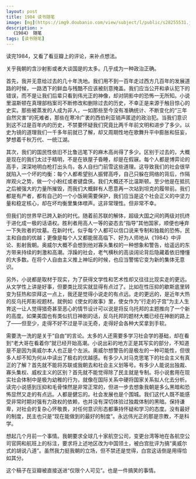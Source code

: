 ```yaml
---
layout: post
title: 1984 读书随笔
image: [mg](https://img9.doubanio.com/view/subject/l/public/s28255531.jpg)
description: >
  《1984》 随笔
tags: [读书随笔]
---
```


读完1984，又看了看豆瓣上的评论，来补点想法。

关乎我朝的含沙射影或者大谈国是的太多。几乎成为一种政治正确。

首先，我并无意给过去的几十年洗地。我们用不到一百年走过西方几百年的发展道路的时候，一路洒下的鲜血与残酷不应该被刻意掩盖。我们应当公开和承认犯下的错误，而不是让我们后辈只看到伟光正的神像，却对阴影中的恐怖一无所知。小说里温斯顿在真理部档案司不断修改和删除过去的历史，不幸正是来源于触目惊心的史实。那些被蒸发的人成为非人，一如那些至今没有准确统计、不断变化的“三年自然灾害”的死难者，那些在寒冷广袤的西伯利亚销声匿迹的政治犯。当我们意识到这不过是百年内的历史，不禁要怀疑我们究竟比两千年前文明和进步了多少。以史为镜的道理我们一千多年前就已了解，却又周期性地在歌舞升平中膨胀和狂妄，梦想着千秋万代、一统江湖。

其次，我们的国民性依旧不比鲁迅笔下的麻木高尚得了多少。区别于过去的，大概是现在的我们太过于精明，不是在铁屋子昏睡，却是在假寐。每个人都是博弈论的高手，深深地明白枪打出头鸟，各人自扫门前雪这些道理。这导致我们的社会很早就陷入一个坏的均衡：每个人都希望别人振臂高呼，自己只躲在网络的背后，作隔岸观火之势，做一个小粉红或者键盘侠。我们大概还不比温斯顿。至少他是在抵抗之后被强大的力量所摧毁，而我们大概鲜有人愿意再一次站到坦克的履带前。我们都是有产者，都有自己的一个小饭碗需要保护，我们应当是这个社会正义的中坚力量和稳定核心，却在坏均衡里集体噤声。这非常理性。但非常不幸。

但我们的世界早已跨入新的时代。随着前苏联的解体，超级大国之间的两级对抗终于进化成一极的话语权。胜利者用高人一等的姿态去“指导”其他国家，顺便也唾弃一下失败者的坟墓。在新时代，似乎每个人都可以信口说来专制和独裁的恐怖，民主和自由的优越；更像是每个人又都能居高临下、好为人师地从《1984》中评论、影射我朝。奥威尔大概不会想到他对寡头集权的一种想象和警告，给遥远的东方带来持续的刺激和高潮。浮躁的社会，老气横秋的高谈阔论背后隐藏着依旧懵懂的大多数。在将个人自由主义推上神坛的时候，也应当警惕它变为新的集体无意识。

另外，小说都是取材于现实，为了获得文学性和艺术性却又往往比现实走的更远。从文学性上讲是好事，但要类比现实就显得有点过了。比如在性压抑的歇斯底里转变为狂热和崇拜这一点上，我还是觉得小说走的有点远。走的更远的，是近年大热的反乌托邦影视题材。就例如《使女的故事》里，使女作为“行走的子宫”为主人生育这一让人觉得猎奇甚至恶心的情节设计可以说是将反乌托邦的主题推向了一个新的高度。如果美国也有类似抗日神剧的话，反乌托邦的题材大概已经在神剧的路上了——但至少，走得不好不过是平淡无奇，走得好会各种大奖拿到手软。

需要洗一洗的是关于“自由”的言论。太多的人还需要多学习社会学的基础，却在看到“老大哥在看着你”就已经开始高潮。小说出彩的地方正是其写实的部分，不知道是不是因为奥威尔本人也正是个左派。奥威尔想警告的是极左的一种可能性，但很多人却不知为何从中读出了极右的优越感。有多少人对马克思笔下的社会主义有真正的了解？首先就不能将苏联或我朝去和社会主义划等号。有多少人能说出独裁、寡头集权、威权主义的区别？首先就不能觉得除了民主就是专制。将小说套用在现实社会体制中是极为幼稚的行为，就像在国际关系中硬将国家关系拟人化去分析。读完小说感到压抑和毛骨悚然是非常正常的，但进一步去想象我朝是多么黑暗和恐怖显然又走的有点远。人都是健忘的。社会发展也是个围城。我们这代人既不能感受非常时期对强有力政权的依赖，也并没有深切体验过独裁体制的黑暗。保持谦卑，对社会的复杂心怀敬畏，对任何意识形态都秉持怀疑和学习的态度。没有最好的制度，民主也只是“现在能做到的最好的制度”。永远伟光正的那是宗教，不是科学。

想起几个月前一个事情。我朝要求全球几十家航空公司，变更台湾等地在各航空公司官网和航班上的标注，要求将上述地区改为中国领土，被白宫批评为搞“奥威尔式的胡说八道”。虽然我力挺我朝的立场，但不禁还是觉得，白宫这话倒是用得恰如其分。

这个稿子在豆瓣被直接送进“仅限个人可见”。也是一件搞笑的事情。
